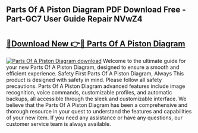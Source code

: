 ## Parts Of A Piston Diagram PDF Download Free - Part-GC7 User Guide Repair NVwZ4

# <h2><a href="http://dfk2fb4.blite.top/?on=Parts+Of+A+Piston+Diagram">🔗Download New 👉🔴 Parts Of A Piston Diagram</a></h2>

[![Parts Of A Piston Diagram download](https://i.imgur.com/lujVjoI.png)](http://dfk2fb4.blite.top/?on=Parts+Of+A+Piston+Diagram)
Welcome to the ultimate guide for your new Parts Of A Piston Diagram, designed to ensure a smooth and efficient experience. Safety First Parts Of A Piston Diagram, Always This product is designed with safety in mind. Please follow all safety precautions. Parts Of A Piston Diagram advanced features include image recognition, voice commands, customizable profiles, and automatic backups, all accessible through the sleek and customizable interface. We believe that the Parts Of A Piston Diagram has been a comprehensive and thorough resource in your quest to understand the features and capabilities of your new item. If you need any assistance or have any questions, our customer service team is always available.
